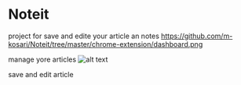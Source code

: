 # Noteit
project for save and edite your article an notes
https://github.com/m-kosari/Noteit/tree/master/chrome-extension/dashboard.png

manage yore articles
![alt text](https://github.com/m-kosari/Noteit/tree/master/chrome-extension/dashboard.png?raw=true)


save and edit article
